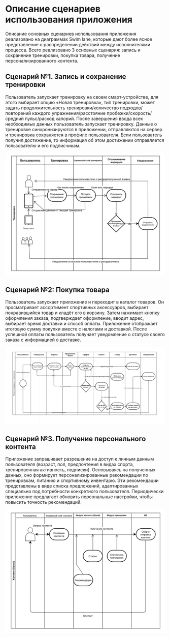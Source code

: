 
# Описание сценариев использования приложения

Описание основных сценариев использования приложения реализовано на диаграммах Swim lane, которые дают более ясное представление о распределении действий между исполнителями процесса. Всего реализовано 3 основных сценария: запись и сохранение тренировки, покупка товара, получение персонализированного контента.

## Cценарий №1. Запись и сохранение тренировки
Пользователь запускает тренировку на своем смарт-устройстве, для этого выбирает опцию «Новая тренировка», тип тренировки, может задать продолжительность тренировки/количество подходов/повторений каждого упражнения/расстояние пробежки/скорость/средний пульс/расход калорий. После завершения ввода всех необходимых данных пользователь запускает тренировку. Данные о тренировке синхронизируются в приложении, отправляются на сервер и тренировка сохраняется в профиле пользователя. Если пользователь получил достижение, то информация об этом достижении отправляется пользователю и его подписчикам.

![SWIMLANE_TRAIN](https://github.com/butorovnv/Software-Architecture-Diploma/blob/main/images/SWIMLINE_TRAIN_DIAGRAM.png)

## Cценарий №2: Покупка товара
Пользователь запускает приложение и переходит в каталог товаров. Он просматривает ассортимент спортивных аксессуаров, выбирает понравившийся товар и кладёт его в корзину. Затем нажимает кнопку оформления заказа, подтверждает оформление, вводит адрес, выбирает время доставки и способ оплаты. Приложение отображает итоговую сумму покупки вместе с налогами и доставкой. После успешной оплаты пользователь получает уведомление о статусе своего заказа с информацией о доставке.

![SWIMLANE_SHOP](https://github.com/butorovnv/Software-Architecture-Diploma/blob/main/images/SWIMLINE_SHOP_DIAGRAM.png)

## Cценарий №3. Получение персонального контента 
Приложение запрашивает разрешение на доступ к личным данным пользователя (возраст, пол, предпочтения в видах спорта, тренировочная активность, подписки). Основываясь на полученных данных, оно формирует персонализированные рекомендации по тренировкам, питанию и спортивному инвентарю. Эти рекомендации представлены в виде списка предложений, адаптированных специально под потребности конкретного пользователя. Периодически приложение предлагает обновить персональные настройки, чтобы повысить точность рекомендаций.

![SWIMLINE_SOCIAL_DIAGRAM](https://github.com/butorovnv/Software-Architecture-Diploma/blob/main/images/SWIMLINE_SOCIAL_DIAGRAM.png)
